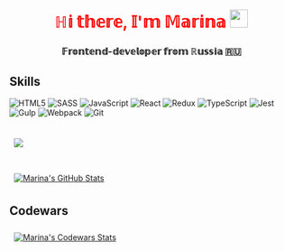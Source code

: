 <h1 align="center" style="color:red">ℍ𝕚 𝕥𝕙𝕖𝕣𝕖, 𝕀'𝕞 𝕄𝕒𝕣𝕚𝕟𝕒
<img src="https://github.com/blackcater/blackcater/raw/main/images/Hi.gif" height="32"/></h1>
<h3 align="center">𝔽𝕣𝕠𝕟𝕥𝕖𝕟𝕕-𝕕𝕖𝕧𝕖𝕝𝕠𝕡𝕖𝕣 𝕗𝕣𝕠𝕞 ℝ𝕦𝕤𝕤𝕚𝕒 🇷🇺</h3>

## Skills

![HTML5](https://img.shields.io/badge/html5-%23E34F26.svg?style=for-the-badge&logo=html5&logoColor=white)
![SASS](https://img.shields.io/badge/SASS-hotpink.svg?style=for-the-badge&logo=SASS&logoColor=white)
![JavaScript](https://img.shields.io/badge/javascript-%23323330.svg?style=for-the-badge&logo=javascript&logoColor=%23F7DF1E)
![React](https://img.shields.io/badge/react-%2320232a.svg?style=for-the-badge&logo=react&logoColor=%2361DAFB)
![Redux](https://img.shields.io/badge/redux-%23593d88.svg?style=for-the-badge&logo=redux&logoColor=white)
![TypeScript](https://img.shields.io/badge/typescript-%23007ACC.svg?style=for-the-badge&logo=typescript&logoColor=white)
![Jest](https://img.shields.io/badge/-jest-%23C21325?style=for-the-badge&logo=jest&logoColor=white)
![Gulp](https://img.shields.io/badge/GULP-%23CF4647.svg?style=for-the-badge&logo=gulp&logoColor=white)
![Webpack](https://img.shields.io/badge/webpack-%238DD6F9.svg?style=for-the-badge&logo=webpack&logoColor=black)
![Git](https://img.shields.io/badge/git-%23F05033.svg?style=for-the-badge&logo=git&logoColor=white)

##

<a href="https://github.com/Marina-Sidorkina">
  <img align="center" style="margin:0.5rem" src="https://github-readme-stats.vercel.app/api/top-langs/?username=Marina-Sidorkina&hide=html,css&title_color=ffffff&text_color=c9cacc&icon_color=4AB197&bg_color=1A2B34" />
</a>

##

<a href="https://github.com/Marina-Sidorkina">
  <img align="center" style="margin:0.5rem" src="https://github-readme-stats.vercel.app/api?username=Marina-Sidorkina&show_icons=true&line_height=27&count_private=true&title_color=ffffff&text_color=c9cacc&icon_color=4AB097&bg_color=1A2B34" alt="Marina's GitHub Stats" />
</a>

## Codewars

<a href="https://www.codewars.com/users/Marina-Sidorkina">
  <img align="center" style="margin:0.5rem" src="https://www.codewars.com/users/Marina-Sidorkina/badges/large" alt="Marina's Codewars Stats" />
</a>
